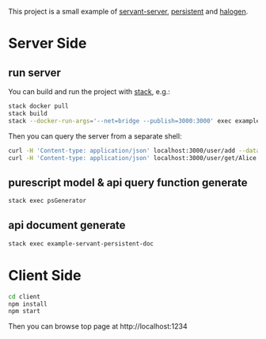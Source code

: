 This project is a small example of [servant-server](http://haskell-servant.readthedocs.io/), [persistent](https://www.stackage.org/package/persistent) and [halogen](https://github.com/purescript-halogen/purescript-halogen).

# Server Side

## run server

You can build and run the project with [stack](http://haskellstack.org/), e.g.:

``` bash
stack docker pull
stack build
stack --docker-run-args='--net=bridge --publish=3000:3000' exec example-servant-persistent
```

Then you can query the server from a separate shell:

``` bash
curl -H 'Content-type: application/json' localhost:3000/user/add --data '{"name": "Alice", "age": 42}'
curl -H 'Content-type: application/json' localhost:3000/user/get/Alice
```

## purescript model & api query function generate

``` bash
stack exec psGenerator
```

## api document generate

``` bash
stack exec example-servant-persistent-doc
```

# Client Side

``` bash
cd client
npm install
npm start
```

Then you can browse top page at http://localhost:1234
